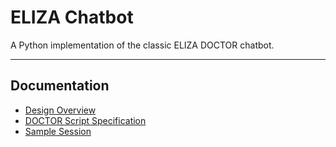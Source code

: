 # ELIZA Chatbot

A Python implementation of the classic ELIZA DOCTOR chatbot.

---

## Documentation

- [Design Overview](docs/design.md)
- [DOCTOR Script Specification](docs/script_spec.md)
- [Sample Session](examples/sample_session.md)
